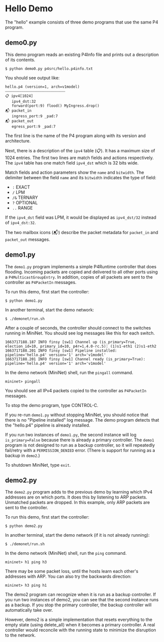 # Hello Demo

The "hello" example consists of three demo programs that use the same P4 program.

## demo0.py

This demo program reads an existing P4Info file and prints out a description of its 
contents.

```
$ python demo0.py p4src/hello.p4info.txt
```

You should see output like:

```
hello.p4 (version=1, arch=v1model)
⎯⎯⎯⎯⎯⎯⎯⎯⎯⎯⎯⎯⎯⎯⎯⎯⎯⎯⎯⎯⎯⎯⎯⎯⎯⎯⎯⎯⎯⎯⎯⎯⎯
📋 ipv4[1024]
   ipv4_dst:32 
   forward(port:9) flood() MyIngress.drop() 
📬 packet_in
   ingress_port:9 _pad:7 
📬 packet_out
   egress_port:9 _pad:7
```

The first line is the name of the P4 program along with its version and architecture.

Next, there is a description of the `ipv4` table (📋). It has a maximum size of 1024 entries.
The first two lines are match fields and actions respectively. The `ipv4` table has one 
match field `ipv4_dst` which is 32 bits wide.

Match fields and action parameters show the `name` and `bitwidth`.
The delimiter between the field `name` and its `bitwidth` indicates the type of field:

- `:` EXACT
- `/` LPM
- `/&` TERNARY
- `?` OPTIONAL
- `..` RANGE

If the `ipv4_dst` field was LPM, it would be displayed as `ipv4_dst/32` instead of 
`ipv4_dst:32`.

The two mailbox icons (📬) describe the packet metadata for `packet_in` and `packet_out` 
messages.

## demo1.py

The `demo1.py` program implements a simple P4Runtime controller that does flooding. Incoming 
packets are copied and delivered to all other ports using a `P4MulticastGroupEntry`. In addition, 
copies of all packets are sent to the controller as `P4PacketIn` messages.

To run this demo, first start the controller:

```
$ python demo1.py
```

In another terminal, start the demo network:

```
$ ./demonet/run.sh
```

After a couple of seconds, the controller should connect to the switches running in MiniNet. You
should see log messages like this for each switch.

```
1663717188.187 INFO finsy [sw1] Channel up (is_primary=True, election_id=10, primary_id=10, p4r=1.4.0-rc.5): (1)s1-eth1 (2)s1-eth2
1663717188.201 INFO finsy [sw1] Pipeline installed: pipeline='hello.p4' version='1' arch='v1model'
1663717188.201 INFO finsy [sw1] Channel ready (is_primary=True): pipeline='hello.p4' version='1' arch='v1model'
```

In the demo network (MiniNet) shell, run the `pingall` command.

```
mininet> pingall
```

You should see all IPv4 packets copied to the controller as `P4PacketIn` messages.

To stop the demo program, type CONTROL-C.

If you re-run `demo1.py` without stopping MiniNet, you should notice that there is no
"Pipeline installed" log message. The demo program detects that the "hello.p4" pipeline is already 
installed.

If you run two instances of `demo1.py`, the second instance will log `is_primary=False`
because there is already a primary controller. The `demo1` program is not designed to run as a backup 
controller, so it will repeatedly fail/retry with a `PERMISSION_DENIED` error. (There is support for 
running as a backup in `demo2`.)

To shutdown MiniNet, type `exit`.

## demo2.py

The `demo2.py` program adds to the previous demo by learning which IPv4 addresses are on which ports. 
It does this by listening to ARP packets. Unmatched packets are dropped. In this example, only ARP
packets are sent to the controller.

To run this demo, first start the controller:

```
$ python demo2.py
```

In another terminal, start the demo network (if it is not already running):

```
$ ./demonet/run.sh
```

In the demo network (MiniNet) shell, run the `ping` command.

```
mininet> h1 ping h3
```

There may be some packet loss, until the hosts learn each other's addresses with ARP. You 
can also try the backwards direction:

```
mininet> h3 ping h1
```

The demo2 program can recognize when it is run as a backup controller. If you run two instances
of demo2, you can see that the second instance runs as a backup. If you stop the primary controller, 
the backup controller will automatically take over. 

However, demo2 is a simple implementation that resets everything to the empty state (using delete_all)
when it becomes a primary controller. A real controller would reconcile with the running state to
minimize the disruption to the network.
